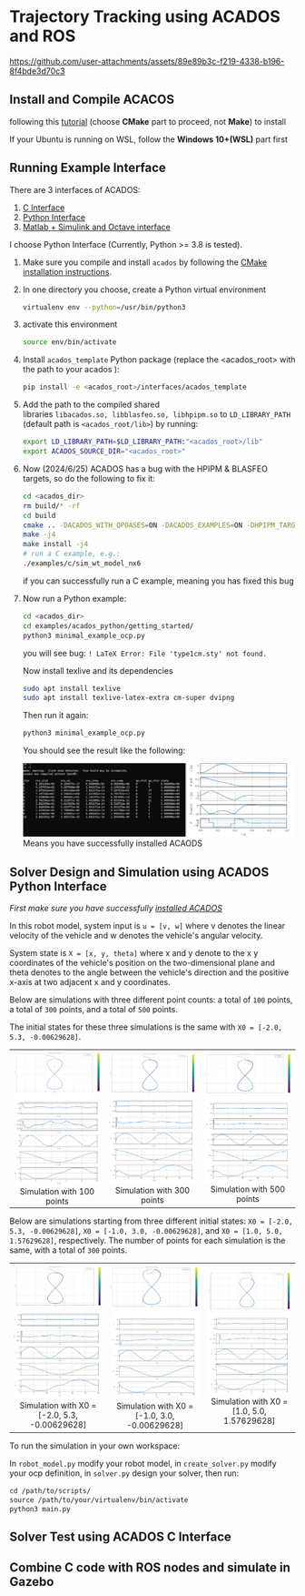 # Trajectory Tracking using ACADOS and ROS

https://github.com/user-attachments/assets/89e89b3c-f219-4338-b196-8f4bde3d70c3


## Install and Compile ACACOS

following this [tutorial](https://docs.acados.org/installation/index.html) (choose **CMake** part to proceed, not **Make**) to install

If your Ubuntu is running on WSL, follow the **Windows 10+(WSL)** part first

## Running Example Interface

There are 3 interfaces of ACADOS:

1. [C Interface](https://docs.acados.org/c_interface/index.html)
2. [Python Interface](https://docs.acados.org/python_interface/index.html)
3. [Matlab + Simulink and Octave interface](https://docs.acados.org/matlab_octave_interface/index.html)

I choose Python Interface (Currently, Python >= 3.8 is tested).

1. Make sure you compile and install `acados` by following the [CMake installation instructions](https://docs.acados.org/installation/index.html).
2. In one directory you choose, create a Python virtual environment
    
    ```bash
    virtualenv env --python=/usr/bin/python3
    ```
    
3. activate this environment
    
    ```bash
    source env/bin/activate
    ```
    
4. Install `acados_template` Python package (replace the <acados_root> with the path to your acados ):
    
    ```bash
    pip install -e <acados_root>/interfaces/acados_template
    ```
    
5. Add the path to the compiled shared libraries `libacados.so, libblasfeo.so, libhpipm.so` to `LD_LIBRARY_PATH` (default path is `<acados_root/lib>`) by running:
    
    ```bash
    export LD_LIBRARY_PATH=$LD_LIBRARY_PATH:"<acados_root>/lib"
    export ACADOS_SOURCE_DIR="<acados_root>"
    ```
    
6. Now (2024/6/25) ACADOS has a bug with the HPIPM & BLASFEO targets, so do the following to fix it:
    
    ```bash
    cd <acados_dir>
    rm build/* -rf
    cd build
    cmake .. -DACADOS_WITH_QPOASES=ON -DACADOS_EXAMPLES=ON -DHPIPM_TARGET=GENERIC -DBLASFEO_TARGET=GENERIC
    make -j4
    make install -j4
    # run a C example, e.g.:
    ./examples/c/sim_wt_model_nx6
    ```
    
    if you can successfully run a C example, meaning you has fixed this bug
    
7. Now run a Python example:
    
    ```bash
    cd <acados_dir>
    cd examples/acados_python/getting_started/
    python3 minimal_example_ocp.py
    ```
    
    you will see bug: `! LaTeX Error: File 'type1cm.sty' not found.`
    
    Now install texlive and its dependencies

   ```bash
   sudo apt install texlive
   sudo apt install texlive-latex-extra cm-super dvipng
   ```
    
    Then run it again:
    
    ```bash
    python3 minimal_example_ocp.py
    ```
    
    You should see the result like the following:
    
    ![Untitled](https://github.com/TianxiaoYe-Shawn/ACADOS_NMPC_ROS/blob/master/image.png)
    Means you have successfully installed ACAODS

## Solver Design and Simulation using ACADOS Python Interface
*First make sure you have successfully [installed ACADOS](https://github.com/TianxiaoYe-Shawn/ACADOS_NMPC_ROS/blob/master/README.md#install-acados)*

In this robot model, system input is `u = [v, w]` where v denotes the linear velocity of the vehicle and w denotes the vehicle's angular velocity. 

System state is `X = [x, y, theta]` where x and y denote to the x y coordinates of the vehicle's position on the two-dimensional plane and theta denotes to the angle between the vehicle's direction and the positive x-axis at two adjacent x and y coordinates.

Below are simulations with three different point counts: a total of `100` points, a total of `300` points, and a total of `500` points. 

The initial states for these three simulations is the same with `X0 = [-2.0, 5.3, -0.00629628]`.

<table>
  <tr>
    <td align="center">
      <img src="https://github.com/TianxiaoYe-Shawn/ACADOS_NMPC_ROS/blob/master/sim_100_plot.png" alt="First Image Top" width="100%" />
      <br><img src="https://github.com/TianxiaoYe-Shawn/ACADOS_NMPC_ROS/blob/master/sim_100_points.png" alt="First Image Bottom" width="100%" />
      <br>Simulation with 100 points
    </td>
    <td align="center">
      <img src="https://github.com/TianxiaoYe-Shawn/ACADOS_NMPC_ROS/blob/master/sim_300_plot.png" alt="Second Image Top" width="100%" />
      <br><img src="https://github.com/TianxiaoYe-Shawn/ACADOS_NMPC_ROS/blob/master/sim_300_points.png" alt="Second Image Bottom" width="100%" />
      <br>Simulation with 300 points
    </td>
    <td align="center">
      <img src="https://github.com/TianxiaoYe-Shawn/ACADOS_NMPC_ROS/blob/master/sim_500_plot.png" alt="Third Image Top" width="100%" />
      <br><img src="https://github.com/TianxiaoYe-Shawn/ACADOS_NMPC_ROS/blob/master/sim_500_points.png" alt="Third Image Bottom" width="100%" />
      <br>Simulation with 500 points
    </td>
  </tr>
</table>

Below are simulations starting from three different initial states: `X0 = [-2.0, 5.3, -0.00629628]`, `X0 = [-1.0, 3.0, -0.00629628]`, and `X0 = [1.0, 5.0, 1.57629628]`, respectively. The number of points for each simulation is the same, with a total of `300` points.

<table>
  <tr>
    <td align="center">
      <img src="https://github.com/TianxiaoYe-Shawn/ACADOS_NMPC_ROS/blob/master/sim_300_plot.png" alt="First Image Top" width="100%" />
      <br><img src="https://github.com/TianxiaoYe-Shawn/ACADOS_NMPC_ROS/blob/master/sim_300_points.png" alt="First Image Bottom" width="100%" />
      <br>Simulation with X0 = [-2.0, 5.3, -0.00629628]
    </td>
    <td align="center">
      <img src="https://github.com/TianxiaoYe-Shawn/ACADOS_NMPC_ROS/blob/master/sim_300_plot_2.png" alt="Second Image Top" width="100%" />
      <br><img src="https://github.com/TianxiaoYe-Shawn/ACADOS_NMPC_ROS/blob/master/sim_300_points_2.png" alt="Second Image Bottom" width="100%" />
      <br>Simulation with X0 = [-1.0, 3.0, -0.00629628]
    </td>
    <td align="center">
      <img src="https://github.com/TianxiaoYe-Shawn/ACADOS_NMPC_ROS/blob/master/sim_300_plot_3.png" alt="Third Image Top" width="100%" />
      <br><img src="https://github.com/TianxiaoYe-Shawn/ACADOS_NMPC_ROS/blob/master/sim_300_points_3.png" alt="Third Image Bottom" width="100%" />
      <br>Simulation with X0 = [1.0, 5.0, 1.57629628]
    </td>
  </tr>
</table>

To run the simulation in your own workspace:

In `robot_model.py` modify your robot model, in `create_solver.py` modify your ocp definition, in `solver.py` design your solver, then run:
```
cd /path/to/scripts/
source /path/to/your/virtualenv/bin/activate
python3 main.py
```


## Solver Test using ACADOS C Interface

## Combine C code with ROS nodes and simulate in Gazebo
